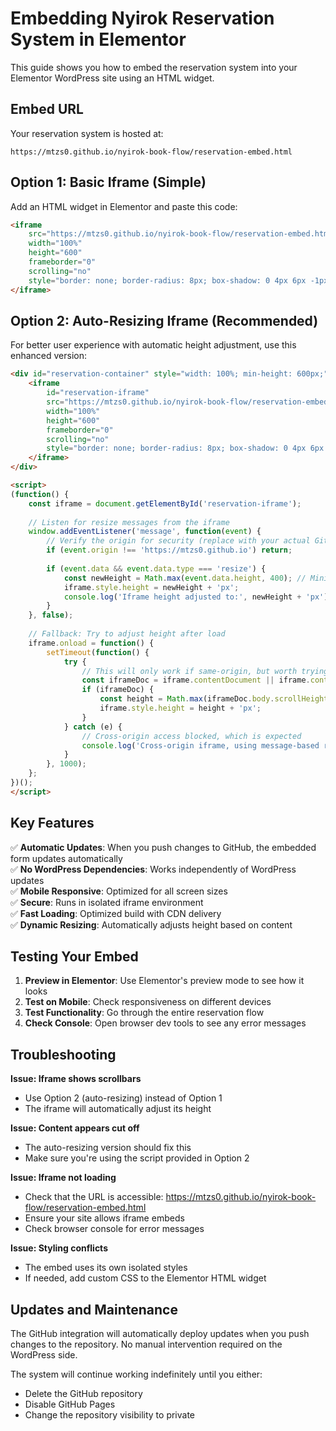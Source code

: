
# Embedding Nyirok Reservation System in Elementor

This guide shows you how to embed the reservation system into your Elementor WordPress site using an HTML widget.

## Embed URL
Your reservation system is hosted at:
```
https://mtzs0.github.io/nyirok-book-flow/reservation-embed.html
```

## Option 1: Basic Iframe (Simple)

Add an HTML widget in Elementor and paste this code:

```html
<iframe 
    src="https://mtzs0.github.io/nyirok-book-flow/reservation-embed.html"
    width="100%"
    height="600"
    frameborder="0"
    scrolling="no"
    style="border: none; border-radius: 8px; box-shadow: 0 4px 6px -1px rgba(0, 0, 0, 0.1);">
</iframe>
```

## Option 2: Auto-Resizing Iframe (Recommended)

For better user experience with automatic height adjustment, use this enhanced version:

```html
<div id="reservation-container" style="width: 100%; min-height: 600px;">
    <iframe 
        id="reservation-iframe"
        src="https://mtzs0.github.io/nyirok-book-flow/reservation-embed.html"
        width="100%"
        height="600"
        frameborder="0"
        scrolling="no"
        style="border: none; border-radius: 8px; box-shadow: 0 4px 6px -1px rgba(0, 0, 0, 0.1); transition: height 0.3s ease;">
    </iframe>
</div>

<script>
(function() {
    const iframe = document.getElementById('reservation-iframe');
    
    // Listen for resize messages from the iframe
    window.addEventListener('message', function(event) {
        // Verify the origin for security (replace with your actual GitHub Pages URL)
        if (event.origin !== 'https://mtzs0.github.io') return;
        
        if (event.data && event.data.type === 'resize') {
            const newHeight = Math.max(event.data.height, 400); // Minimum height of 400px
            iframe.style.height = newHeight + 'px';
            console.log('Iframe height adjusted to:', newHeight + 'px');
        }
    }, false);
    
    // Fallback: Try to adjust height after load
    iframe.onload = function() {
        setTimeout(function() {
            try {
                // This will only work if same-origin, but worth trying
                const iframeDoc = iframe.contentDocument || iframe.contentWindow.document;
                if (iframeDoc) {
                    const height = Math.max(iframeDoc.body.scrollHeight, 400);
                    iframe.style.height = height + 'px';
                }
            } catch (e) {
                // Cross-origin access blocked, which is expected
                console.log('Cross-origin iframe, using message-based resizing');
            }
        }, 1000);
    };
})();
</script>
```

## Key Features

✅ **Automatic Updates**: When you push changes to GitHub, the embedded form updates automatically  
✅ **No WordPress Dependencies**: Works independently of WordPress updates  
✅ **Mobile Responsive**: Optimized for all screen sizes  
✅ **Secure**: Runs in isolated iframe environment  
✅ **Fast Loading**: Optimized build with CDN delivery  
✅ **Dynamic Resizing**: Automatically adjusts height based on content  

## Testing Your Embed

1. **Preview in Elementor**: Use Elementor's preview mode to see how it looks
2. **Test on Mobile**: Check responsiveness on different devices
3. **Test Functionality**: Go through the entire reservation flow
4. **Check Console**: Open browser dev tools to see any error messages

## Troubleshooting

**Issue: Iframe shows scrollbars**
- Use Option 2 (auto-resizing) instead of Option 1
- The iframe will automatically adjust its height

**Issue: Content appears cut off**
- The auto-resizing version should fix this
- Make sure you're using the script provided in Option 2

**Issue: Iframe not loading**
- Check that the URL is accessible: https://mtzs0.github.io/nyirok-book-flow/reservation-embed.html
- Ensure your site allows iframe embeds
- Check browser console for error messages

**Issue: Styling conflicts**
- The embed uses its own isolated styles
- If needed, add custom CSS to the Elementor HTML widget

## Updates and Maintenance

The GitHub integration will automatically deploy updates when you push changes to the repository. No manual intervention required on the WordPress side.

The system will continue working indefinitely until you either:
- Delete the GitHub repository
- Disable GitHub Pages
- Change the repository visibility to private

